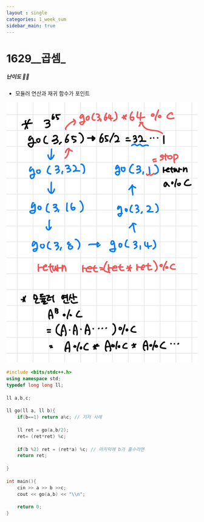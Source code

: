 ```yaml
---
layout : single
categories: 1_week_sum
sidebar_main: true
---
```


# 1629__곱셈_

##### 난이도 🔴🔴

- 모듈러 연산과 재귀 함수가 포인트

![image-20231201223628139](../images/2023-11-28-1629_곱셈/image-20231201223628139-1701437809578-1-1701437811904-3.png)

```cpp
#include <bits/stdc++.h>
using namespace std;
typedef long long ll;

ll a,b,c;

ll go(ll a, ll b){
	if(b==1) return a%c; // 기저 사례  
	
	ll ret = go(a,b/2);
	ret= (ret*ret) %c;
	
	if(b %2) ret = (ret*a) %c; // 마지막에 b가 홀수라면  
	return ret; 
	
}

int main(){
	cin >> a >> b >>c;
	cout << go(a,b) << "\\n";
	
	return 0;
}
```